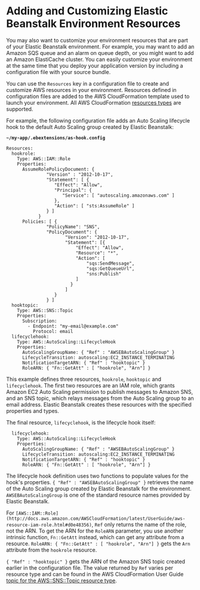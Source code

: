 # Adding and Customizing Elastic Beanstalk Environment Resources<a name="environment-resources"></a>

You may also want to customize your environment resources that are part of your Elastic Beanstalk environment\. For example, you may want to add an Amazon SQS queue and an alarm on queue depth, or you might want to add an Amazon ElastiCache cluster\. You can easily customize your environment at the same time that you deploy your application version by including a configuration file with your source bundle\.

You can use the `Resources` key in a configuration file to create and customize AWS resources in your environment\. Resources defined in configuration files are added to the AWS CloudFormation template used to launch your environment\. All AWS CloudFormation [resources types](http://docs.aws.amazon.com/AWSCloudFormation/latest/UserGuide/aws-template-resource-type-ref.html) are supported\.

For example, the following configuration file adds an Auto Scaling lifecycle hook to the default Auto Scaling group created by Elastic Beanstalk:

**`~/my-app/.ebextensions/as-hook.config`**

```
Resources:
  hookrole:
    Type: AWS::IAM::Role
    Properties:
      AssumeRolePolicyDocument: {
               "Version" : "2012-10-17",
               "Statement": [ {
                  "Effect": "Allow",
                  "Principal": {
                     "Service": [ "autoscaling.amazonaws.com" ]
                  },
                  "Action": [ "sts:AssumeRole" ]
               } ]
            }
      Policies: [ {
               "PolicyName": "SNS",
               "PolicyDocument": {
                      "Version": "2012-10-17",
                      "Statement": [{
                          "Effect": "Allow",
                          "Resource": "*",
                          "Action": [
                              "sqs:SendMessage",
                              "sqs:GetQueueUrl",
                              "sns:Publish"
                          ]
                        }
                      ]
                  }
               } ]
  hooktopic:
    Type: AWS::SNS::Topic
    Properties:
      Subscription:
        - Endpoint: "my-email@example.com"
          Protocol: email
  lifecyclehook:
    Type: AWS::AutoScaling::LifecycleHook
    Properties:
      AutoScalingGroupName: { "Ref" : "AWSEBAutoScalingGroup" }
      LifecycleTransition: autoscaling:EC2_INSTANCE_TERMINATING
      NotificationTargetARN: { "Ref" : "hooktopic" }
      RoleARN: { "Fn::GetAtt" : [ "hookrole", "Arn"] }
```

This example defines three resources, `hookrole`, `hooktopic` and `lifecyclehook`\. The first two resources are an IAM role, which grants Amazon EC2 Auto Scaling permission to publish messages to Amazon SNS, and an SNS topic, which relays messages from the Auto Scaling group to an email address\. Elastic Beanstalk creates these resources with the specified properties and types\.

The final resource, `lifecyclehook`, is the lifecycle hook itself:

```
  lifecyclehook:
    Type: AWS::AutoScaling::LifecycleHook
    Properties:
      AutoScalingGroupName: { "Ref" : "AWSEBAutoScalingGroup" }
      LifecycleTransition: autoscaling:EC2_INSTANCE_TERMINATING
      NotificationTargetARN: { "Ref" : "hooktopic" }
      RoleARN: { "Fn::GetAtt" : [ "hookrole", "Arn"] }
```

The lifecycle hook definition uses two functions to populate values for the hook's properties\. `{ "Ref" : "AWSEBAutoScalingGroup" }` retrieves the name of the Auto Scaling group created by Elastic Beanstalk for the environment\. `AWSEBAutoScalingGroup` is one of the standard resource names provided by Elastic Beanstalk\.

For `[AWS::IAM::Role](http://docs.aws.amazon.com/AWSCloudFormation/latest/UserGuide/aws-resource-iam-role.html#d0e48356)`, `Ref` only returns the name of the role, not the ARN\. To get the ARN for the `RoleARN` parameter, you use another intrinsic function, `Fn::GetAtt` instead, which can get any attribute from a resource\. `RoleARN: { "Fn::GetAtt" : [ "hookrole", "Arn"] }` gets the `Arn` attribute from the `hookrole` resource\.

`{ "Ref" : "hooktopic" }` gets the ARN of the Amazon SNS topic created earlier in the configuration file\. The value returned by `Ref` varies per resource type and can be found in the AWS CloudFormation User Guide [topic for the AWS::SNS::Topic resource type](http://docs.aws.amazon.com/AWSCloudFormation/latest/UserGuide/aws-properties-sns-topic.html#d0e62250)\.